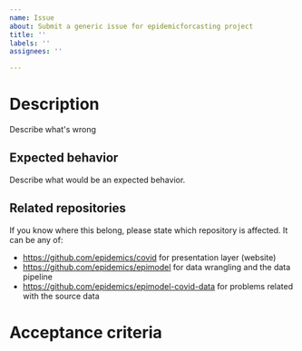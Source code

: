 ```yaml
---
name: Issue
about: Submit a generic issue for epidemicforcasting project
title: ''
labels: ''
assignees: ''

---
```


# Description
Describe what's wrong

## Expected behavior
Describe what would be an expected behavior.

## Related repositories
If you know where this belong, please state which repository is affected. It can be any of:
* https://github.com/epidemics/covid for presentation layer (website)
* https://github.com/epidemics/epimodel for data wrangling and the data pipeline
* https://github.com/epidemics/epimodel-covid-data for problems related with the source data

# Acceptance criteria
